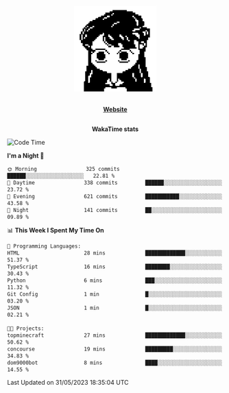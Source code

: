 ##

<p align="center">
  <img src="./person.gif" />
</p>

##

<div align="center">
  <p>
    <strong>
    <a href='https://domm.me'>Website</a>
    </strong>
  </p>
</div>

##

<div align="center">
  <p>
    <strong>
    WakaTime stats
    </strong>
  </p>
</div>

<!--START_SECTION:waka-->
![Code Time](http://img.shields.io/badge/Code%20Time-93%20hrs%204%20mins-blue)

**I'm a Night 🦉** 

```text
🌞 Morning                325 commits         ██████░░░░░░░░░░░░░░░░░░░   22.81 % 
🌆 Daytime                338 commits         ██████░░░░░░░░░░░░░░░░░░░   23.72 % 
🌃 Evening                621 commits         ███████████░░░░░░░░░░░░░░   43.58 % 
🌙 Night                  141 commits         ██░░░░░░░░░░░░░░░░░░░░░░░   09.89 % 
```


📊 **This Week I Spent My Time On** 

```text
💬 Programming Languages: 
HTML                     28 mins             █████████████░░░░░░░░░░░░   51.37 % 
TypeScript               16 mins             ████████░░░░░░░░░░░░░░░░░   30.43 % 
Python                   6 mins              ███░░░░░░░░░░░░░░░░░░░░░░   11.32 % 
Git Config               1 min               █░░░░░░░░░░░░░░░░░░░░░░░░   03.20 % 
JSON                     1 min               █░░░░░░░░░░░░░░░░░░░░░░░░   02.21 % 

🐱‍💻 Projects: 
topminecraft             27 mins             █████████████░░░░░░░░░░░░   50.62 % 
concourse                19 mins             █████████░░░░░░░░░░░░░░░░   34.83 % 
dom9000bot               8 mins              ████░░░░░░░░░░░░░░░░░░░░░   14.55 % 
```


 Last Updated on 31/05/2023 18:35:04 UTC
<!--END_SECTION:waka-->

